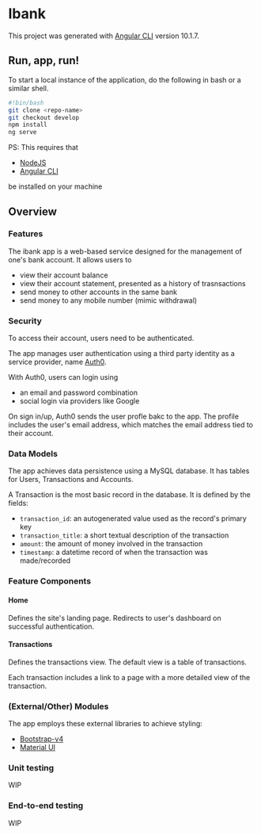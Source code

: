 # Ibank

This project was generated with [Angular CLI](https://github.com/angular/angular-cli) version 10.1.7.

## Run, app, run!

To start a local instance of the application, do the following in bash or a similar shell.

```bash
#!bin/bash
git clone <repo-name>
git checkout develop
npm install
ng serve
```

PS: This requires that

- [NodeJS](https://nodejs.org)
- [Angular CLI](https://cli.angular.io/)

be installed on your machine

## Overview

### Features

The ibank app is a web-based service designed for the management of one's bank account. It allows users to

- view their account balance
- view their account statement, presented as a history of trasnsactions
- send money to other accounts in the same bank
- send money to any mobile number (mimic withdrawal)

### Security

To access their account, users need to be authenticated.

The app manages user authentication using a third party identity as a service provider, name [Auth0](https://auth0.com).

With Auth0, users can login using

- an email and password combination
- social login via providers like Google

On sign in/up, Auth0 sends the user profle bakc to the app. The profile includes the user's email address, which matches the email address tied to their account.

### Data Models

The app achieves data persistence using a MySQL database.
It has tables for Users, Transactions and Accounts.

A Transaction is the most basic record in the database. It is defined by the fields:

- `transaction_id`: an autogenerated value used as the record's primary key
- `transaction_title`: a short textual description of the transaction
- `amount`: the amount of money involved in the transaction
- `timestamp`: a datetime record of when the transaction was made/recorded

### Feature Components

#### Home

Defines the site's landing page. Redirects to user's dashboard on successful authentication.

#### Transactions

Defines the transactions view. The default view is a table of transactions.

Each transaction includes a link to a page with a more detailed view of the transaction.

### (External/Other) Modules

The app employs these external libraries to achieve styling:

- [Bootstrap-v4](https://https://getbootstrap.com/)
- [Material UI](https://material.angular.io/)

### Unit testing

WIP

### End-to-end testing

WIP

